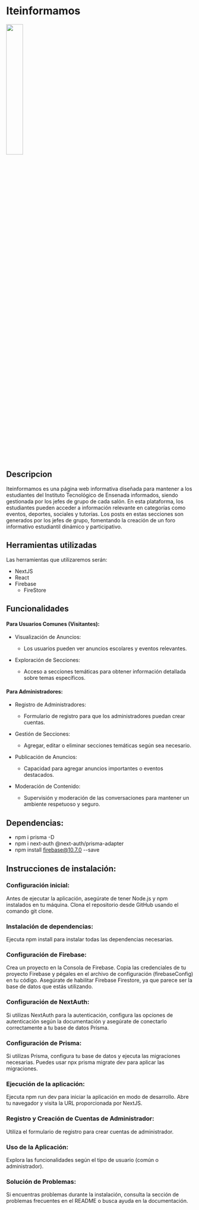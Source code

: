 # Iteinformamos

<img src="https://cdn.discordapp.com/attachments/1080192120461201409/1181295050731311234/2.png?ex=658089bf&is=656e14bf&hm=8688075da298ed597194cbc7919a9372eb8ac69c24704dc097bd9408f99d6878&" width="30%" height="30%">

## Descripcion

Iteinformamos es una página web informativa diseñada para mantener a los estudiantes del Instituto Tecnológico de Ensenada informados, siendo gestionada por los jefes de grupo de cada salón. En esta plataforma, los estudiantes pueden acceder a información relevante en categorías como eventos, deportes, sociales y tutorías. Los posts en estas secciones son generados por los jefes de grupo, fomentando la creación de un foro informativo estudiantil dinámico y participativo.

## Herramientas utilizadas

Las herramientas que utilizaremos serán:

- NextJS
- React
- Firebase
  - FireStore

## Funcionalidades

#### Para Usuarios Comunes (Visitantes):

- Visualización de Anuncios:

  - Los usuarios pueden ver anuncios escolares y eventos relevantes.

- Exploración de Secciones:
  - Acceso a secciones temáticas para obtener información detallada sobre temas específicos.

#### Para Administradores:

- Registro de Administradores:

  - Formulario de registro para que los administradores puedan crear cuentas.

- Gestión de Secciones:

  - Agregar, editar o eliminar secciones temáticas según sea necesario.

- Publicación de Anuncios:

  - Capacidad para agregar anuncios importantes o eventos destacados.

- Moderación de Contenido:
  - Supervisión y moderación de las conversaciones para mantener un ambiente respetuoso y seguro.

## Dependencias:

- npm i prisma -D
- npm i next-auth @next-auth/prisma-adapter
- npm install firebase@10.7.0 --save

## Instrucciones de instalación:

### Configuración inicial:

Antes de ejecutar la aplicación, asegúrate de tener Node.js y npm instalados en tu máquina.
Clona el repositorio desde GitHub usando el comando git clone.

### Instalación de dependencias:

Ejecuta npm install para instalar todas las dependencias necesarias.

### Configuración de Firebase:

Crea un proyecto en la Consola de Firebase.
Copia las credenciales de tu proyecto Firebase y pégales en el archivo de configuración (firebaseConfig) en tu código.
Asegúrate de habilitar Firebase Firestore, ya que parece ser la base de datos que estás utilizando.

### Configuración de NextAuth:

Si utilizas NextAuth para la autenticación, configura las opciones de autenticación según la documentación y asegúrate de conectarlo correctamente a tu base de datos Prisma.

### Configuración de Prisma:

Si utilizas Prisma, configura tu base de datos y ejecuta las migraciones necesarias. Puedes usar npx prisma migrate dev para aplicar las migraciones.

### Ejecución de la aplicación:

Ejecuta npm run dev para iniciar la aplicación en modo de desarrollo.
Abre tu navegador y visita la URL proporcionada por NextJS.

### Registro y Creación de Cuentas de Administrador:

Utiliza el formulario de registro para crear cuentas de administrador.

### Uso de la Aplicación:

Explora las funcionalidades según el tipo de usuario (común o administrador).

### Solución de Problemas:

Si encuentras problemas durante la instalación, consulta la sección de problemas frecuentes en el README o busca ayuda en la documentación.


